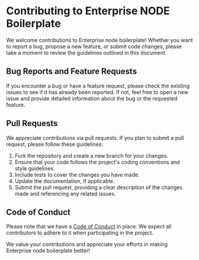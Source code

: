 # Contributing to Enterprise NODE Boilerplate

We welcome contributions to Enterprise node boilerplate! Whether you want to report a bug, propose a new feature, or submit code changes, please take a moment to review the guidelines outlined in this document.

## Bug Reports and Feature Requests

If you encounter a bug or have a feature request, please check the existing issues to see if it has already been reported. If not, feel free to open a new issue and provide detailed information about the bug or the requested feature.

## Pull Requests

We appreciate contributions via pull requests. If you plan to submit a pull request, please follow these guidelines:

1. Fork the repository and create a new branch for your changes.
2. Ensure that your code follows the project's coding conventions and style guidelines.
3. Include tests to cover the changes you have made.
4. Update the documentation, if applicable.
5. Submit the pull request, providing a clear description of the changes made and referencing any related issues.

## Code of Conduct

Please note that we have a [Code of Conduct](CODE_OF_CONDUCT.md) in place. We expect all contributors to adhere to it when participating in the project.

We value your contributions and appreciate your efforts in making Enterprise node boilerplate better!
